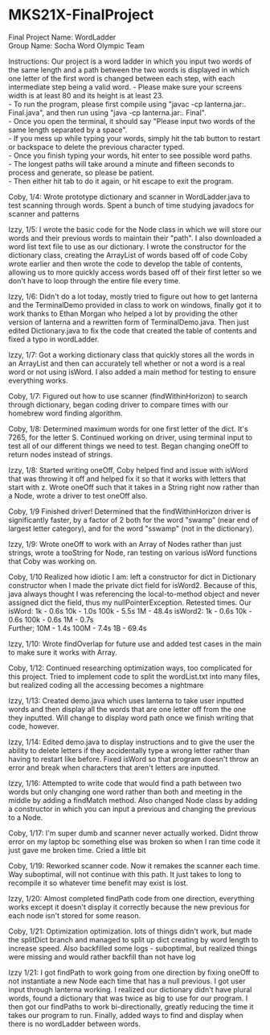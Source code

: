 # MKS21X-FinalProject
Final Project Name: WordLadder  
Group Name: Socha Word Olympic Team  


Instructions:
  Our project is a word ladder in which you input two words of the same length and a path between the two words is displayed in which one letter of the first word is changed between each step, with each intermediate step being a valid word.
    - Please make sure your screens width is at least 80 and its height is at least 23.  
    - To run the program, please first compile using "javac -cp lanterna.jar:. Final.java", and then run using "java -cp lanterna.jar:. Final".  
    - Once you open the terminal, it should say "Please input two words of the same length separated by a space".  
    - If you mess up while typing your words, simply hit the tab button to restart or backspace to delete the previous character typed.  
    - Once you finish typing your words, hit enter to see possible word paths.  
    - The longest paths will take around a minute and fifteen seconds to process and generate, so please be patient.  
    - Then either hit tab to do it again, or hit escape to exit the program.  

Coby, 1/4:
  Wrote prototype dictionary and scanner in WordLadder.java to test scanning through words. Spent a bunch of time studying javadocs for scanner and patterns


Izzy, 1/5:
  I wrote the basic code for the Node class in which we will store our words and their previous words to maintain their "path". I also downloaded a word list text file to use as our dictionary. I wrote the constructor for the dictionary class, creating the ArrayList of words based off of code Coby wrote earlier and then wrote the code to develop the table of contents, allowing us to more quickly access words based off of their first letter so we don't have to loop through the entire file every time.


Izzy, 1/6:
  Didn't do a lot today, mostly tried to figure out how to get lanterna and the TerminalDemo provided in class to work on windows, finally got it to work thanks to Ethan Morgan who helped a lot by providing the other version of lanterna and a rewritten form of TerminalDemo.java. Then just edited Dictionary.java to fix the code that created the table of contents and fixed a typo in wordLadder.


Izzy, 1/7:
  Got a working dictionary class that quickly stores all the words in an ArrayList and then can accurately tell whether or not a word is a real word or not using isWord. I also added a main method for testing to ensure everything works.

Coby, 1/7:
  Figured out how to use scanner (findWithinHorizon) to search through dictionary, began coding driver to compare times with our homebrew word finding algorithm.

Coby, 1/8:
Determined maximum words for one first letter of the dict. It's 7265, for the letter S. Continued working on driver, using terminal input to test all of our different things we need to test. Began changing oneOff to return nodes instead of strings.


Izzy, 1/8:
Started writing oneOff, Coby helped find and issue with isWord that was throwing it off and helped fix it so that it works with letters that start with z. Wrote oneOff such that it takes in a String right now rather than a Node, wrote a driver to test oneOff also.


Coby, 1/9
  Finished driver! Determined that the findWithinHorizon driver is significantly faster, by a factor of 2 both for the word "swamp" (near end of largest letter category), and for the word "sswamp" (not in the dictionary).

Izzy, 1/9:
  Wrote oneOff to work with an Array of Nodes rather than just strings, wrote a tooString for Node, ran testing on various isWord functions that Coby was working on.

Coby, 1/10
  Realized how idiotic I am: left a constructor for dict in Dictionary constructor when I made the private dict field for isWord2. Because of this, java always thought I was referencing the local-to-method object and never assigned dict the field, thus my nullPointerException.
  Retested times.
  Our isWord:
  1k - 0.6s   10k - 1.0s   100k - 5.5s  1M - 48.4s
  isWord2:
  1k - 0.6s   10k - 0.6s   100k - 0.6s  1M - 0.7s   
  Further;    10M - 1.4s   100M - 7.4s  1B - 69.4s

Izzy, 1/10:
  Wrote findOverlap for future use and added test cases in the main to make sure it works with Array<Node>.

Coby, 1/12:
  Continued researching optimization ways, too complicated for this project. Tried to implement code to split the wordList.txt into many files, but realized coding all the accessing becomes a nightmare


Izzy, 1/13:
  Created demo.java which uses lanterna to take user inputted words and then display all the words that are one letter off from the one they inputted. Will change to display word path once we finish writing that code, however.

Izzy, 1/14:
  Edited demo.java to display instructions and to give the user the ability to delete letters if they accidentally type a wrong letter rather than having to restart like before. Fixed isWord so that program doesn't throw an error and break when characters that aren't letters are inputted.

Izzy, 1/16:
  Attempted to write code that would find a path between two words but only changing one word rather than both and meeting in the middle by adding a findMatch method. Also changed Node class by adding a constructor in which you can input a previous and changing the previous to a Node.

Coby, 1/17:
  I'm super dumb and scanner never actually worked. Didnt throw error on my laptop bc something else was broken so when I ran time code it just gave me broken time. Cried a little bit

Coby, 1/19:
  Reworked scanner code. Now it remakes the scanner each time. Way suboptimal, will not continue with this path. It just takes to long to recompile it so whatever time benefit may exist is lost.

Izzy, 1/20:
  Almost completed findPath code from one direction, everything works except it doesn't display it correctly because the new previous for each node isn't stored for some reason.

Coby, 1/21:
  Optimization optimization. lots of things didn't work, but made the splitDict branch and managed to split up dict creating by word length to increase speed. Also backfilled some logs - suboptimal, but realized things were missing and would rather backfill than not have log

Izzy 1/21:
  I got findPath to work going from one direction by fixing oneOff to not instantiate a new Node each time that has a null previous. I got user input through lanterna working. I realized our dictionary didn't have plural words, found a dictionary that was twice as big to use for our program. I then got our findPaths to work bi-directionally, greatly reducing the time it takes our program to run. Finally, added ways to find and display when there is no wordLadder between words.
